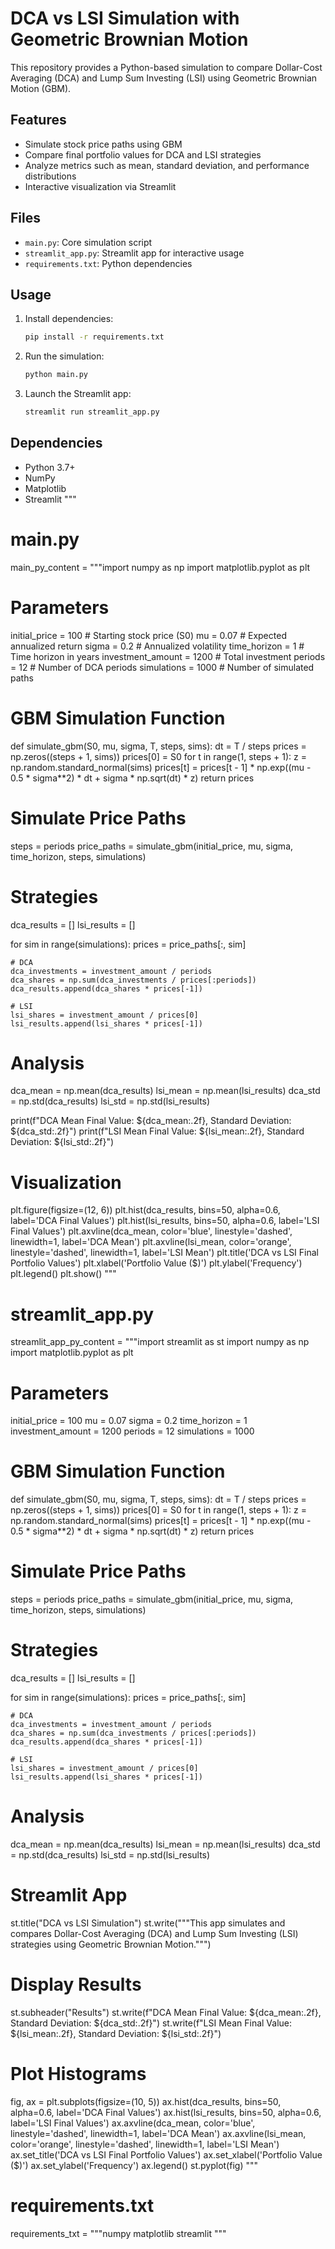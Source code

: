 # DCA vs LSI Simulation with Geometric Brownian Motion

This repository provides a Python-based simulation to compare Dollar-Cost Averaging (DCA) and Lump Sum Investing (LSI) using Geometric Brownian Motion (GBM).

## Features
- Simulate stock price paths using GBM
- Compare final portfolio values for DCA and LSI strategies
- Analyze metrics such as mean, standard deviation, and performance distributions
- Interactive visualization via Streamlit

## Files
- `main.py`: Core simulation script
- `streamlit_app.py`: Streamlit app for interactive usage
- `requirements.txt`: Python dependencies

## Usage
1. Install dependencies:
   ```bash
   pip install -r requirements.txt
   ```
2. Run the simulation:
   ```bash
   python main.py
   ```
3. Launch the Streamlit app:
   ```bash
   streamlit run streamlit_app.py
   ```

## Dependencies
- Python 3.7+
- NumPy
- Matplotlib
- Streamlit
"""

# main.py
main_py_content = """import numpy as np
import matplotlib.pyplot as plt

# Parameters
initial_price = 100       # Starting stock price (S0)
mu = 0.07                 # Expected annualized return
sigma = 0.2               # Annualized volatility
time_horizon = 1          # Time horizon in years
investment_amount = 1200  # Total investment
periods = 12              # Number of DCA periods
simulations = 1000        # Number of simulated paths

# GBM Simulation Function
def simulate_gbm(S0, mu, sigma, T, steps, sims):
    dt = T / steps
    prices = np.zeros((steps + 1, sims))
    prices[0] = S0
    for t in range(1, steps + 1):
        z = np.random.standard_normal(sims)
        prices[t] = prices[t - 1] * np.exp((mu - 0.5 * sigma**2) * dt + sigma * np.sqrt(dt) * z)
    return prices

# Simulate Price Paths
steps = periods
price_paths = simulate_gbm(initial_price, mu, sigma, time_horizon, steps, simulations)

# Strategies
dca_results = []
lsi_results = []

for sim in range(simulations):
    prices = price_paths[:, sim]
    
    # DCA
    dca_investments = investment_amount / periods
    dca_shares = np.sum(dca_investments / prices[:periods])
    dca_results.append(dca_shares * prices[-1])
    
    # LSI
    lsi_shares = investment_amount / prices[0]
    lsi_results.append(lsi_shares * prices[-1])

# Analysis
dca_mean = np.mean(dca_results)
lsi_mean = np.mean(lsi_results)
dca_std = np.std(dca_results)
lsi_std = np.std(lsi_results)

print(f"DCA Mean Final Value: ${dca_mean:.2f}, Standard Deviation: ${dca_std:.2f}")
print(f"LSI Mean Final Value: ${lsi_mean:.2f}, Standard Deviation: ${lsi_std:.2f}")

# Visualization
plt.figure(figsize=(12, 6))
plt.hist(dca_results, bins=50, alpha=0.6, label='DCA Final Values')
plt.hist(lsi_results, bins=50, alpha=0.6, label='LSI Final Values')
plt.axvline(dca_mean, color='blue', linestyle='dashed', linewidth=1, label='DCA Mean')
plt.axvline(lsi_mean, color='orange', linestyle='dashed', linewidth=1, label='LSI Mean')
plt.title('DCA vs LSI Final Portfolio Values')
plt.xlabel('Portfolio Value ($)')
plt.ylabel('Frequency')
plt.legend()
plt.show()
"""

# streamlit_app.py
streamlit_app_py_content = """import streamlit as st
import numpy as np
import matplotlib.pyplot as plt

# Parameters
initial_price = 100
mu = 0.07
sigma = 0.2
time_horizon = 1
investment_amount = 1200
periods = 12
simulations = 1000

# GBM Simulation Function
def simulate_gbm(S0, mu, sigma, T, steps, sims):
    dt = T / steps
    prices = np.zeros((steps + 1, sims))
    prices[0] = S0
    for t in range(1, steps + 1):
        z = np.random.standard_normal(sims)
        prices[t] = prices[t - 1] * np.exp((mu - 0.5 * sigma**2) * dt + sigma * np.sqrt(dt) * z)
    return prices

# Simulate Price Paths
steps = periods
price_paths = simulate_gbm(initial_price, mu, sigma, time_horizon, steps, simulations)

# Strategies
dca_results = []
lsi_results = []

for sim in range(simulations):
    prices = price_paths[:, sim]
    
    # DCA
    dca_investments = investment_amount / periods
    dca_shares = np.sum(dca_investments / prices[:periods])
    dca_results.append(dca_shares * prices[-1])
    
    # LSI
    lsi_shares = investment_amount / prices[0]
    lsi_results.append(lsi_shares * prices[-1])

# Analysis
dca_mean = np.mean(dca_results)
lsi_mean = np.mean(lsi_results)
dca_std = np.std(dca_results)
lsi_std = np.std(lsi_results)

# Streamlit App
st.title("DCA vs LSI Simulation")
st.write("""This app simulates and compares Dollar-Cost Averaging (DCA) and Lump Sum Investing (LSI) strategies using Geometric Brownian Motion.""")

# Display Results
st.subheader("Results")
st.write(f"DCA Mean Final Value: ${dca_mean:.2f}, Standard Deviation: ${dca_std:.2f}")
st.write(f"LSI Mean Final Value: ${lsi_mean:.2f}, Standard Deviation: ${lsi_std:.2f}")

# Plot Histograms
fig, ax = plt.subplots(figsize=(10, 5))
ax.hist(dca_results, bins=50, alpha=0.6, label='DCA Final Values')
ax.hist(lsi_results, bins=50, alpha=0.6, label='LSI Final Values')
ax.axvline(dca_mean, color='blue', linestyle='dashed', linewidth=1, label='DCA Mean')
ax.axvline(lsi_mean, color='orange', linestyle='dashed', linewidth=1, label='LSI Mean')
ax.set_title('DCA vs LSI Final Portfolio Values')
ax.set_xlabel('Portfolio Value ($)')
ax.set_ylabel('Frequency')
ax.legend()
st.pyplot(fig)
"""

# requirements.txt
requirements_txt = """numpy
matplotlib
streamlit
"""

